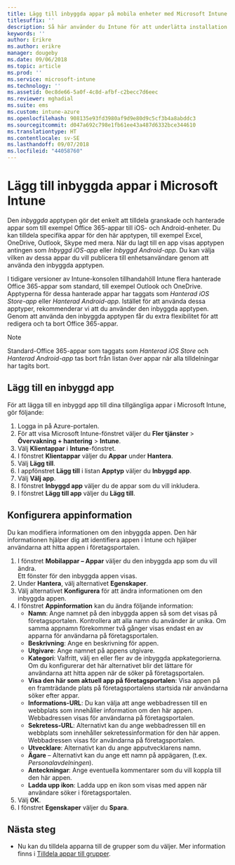 ```yaml
---
title: Lägg till inbyggda appar på mobila enheter med Microsoft Intune
titlesuffix: ''
description: Så här använder du Intune för att underlätta installation av inbyggda appar på mobila enheter.
keywords: ''
author: Erikre
ms.author: erikre
manager: dougeby
ms.date: 09/06/2018
ms.topic: article
ms.prod: ''
ms.service: microsoft-intune
ms.technology: ''
ms.assetid: 0ec8de66-5a0f-4c8d-afbf-c2becc7d6eec
ms.reviewer: mghadial
ms.suite: ems
ms.custom: intune-azure
ms.openlocfilehash: 908135e93fd3980af9d9e80d9c5cf3b4a8abddc3
ms.sourcegitcommit: d047a692c798e1fb61ee43a487d6332bce344610
ms.translationtype: HT
ms.contentlocale: sv-SE
ms.lasthandoff: 09/07/2018
ms.locfileid: "44058760"
---
```

# <a name="add-built-in-apps-to-microsoft-intune"></a>Lägg till inbyggda appar i Microsoft Intune

Den *inbyggda* apptypen gör det enkelt att tilldela granskade och hanterade appar som till exempel Office 365-appar till iOS- och Android-enheter. Du kan tilldela specifika appar för den här apptypen, till exempel Excel, OneDrive, Outlook, Skype med mera. När du lagt till en app visas apptypen antingen som *Inbyggd iOS-app* eller *Inbyggd Android-app*. Du kan välja vilken av dessa appar du vill publicera till enhetsanvändare genom att använda den inbyggda apptypen.

I tidigare versioner av Intune-konsolen tillhandahöll Intune flera hanterade Office 365-appar som standard, till exempel Outlook och OneDrive. Apptyperna för dessa hanterade appar har taggats som *Hanterad iOS Store-app* eller *Hanterad Android-app*. Istället för att använda dessa apptyper, rekommenderar vi att du använder den inbyggda apptypen. Genom att använda den inbyggda apptypen får du extra flexibilitet för att redigera och ta bort Office 365-appar.

>[!NOTE]
>Standard-Office 365-appar som taggats som *Hanterad iOS Store* och *Hanterad Android-app* tas bort från listan över appar när alla tilldelningar har tagits bort.

## <a name="add-a-built-in-app"></a>Lägg till en inbyggd app

För att lägga till en inbyggd app till dina tillgängliga appar i Microsoft Intune, gör följande:
1. Logga in på Azure-portalen.
2. För att visa Microsoft Intune-fönstret väljer du **Fler tjänster** > **Övervakning + hantering** > **Intune**.
3. Välj **Klientappar** i **Intune**-fönstret.
4. I fönstret **Klientappar** väljer du **Appar** under **Hantera**.
5. Välj **Lägg till**.
6. I appfönstret **Lägg till** i listan **Apptyp** väljer du **Inbyggd app**.
7. Välj **Välj app**.
8. I fönstret **Inbyggd app** väljer du de appar som du vill inkludera.
9. I fönstret **Lägg till app** väljer du **Lägg till**.


## <a name="configure-app-information"></a>Konfigurera appinformation

Du kan modifiera informationen om den inbyggda appen. Den här informationen hjälper dig att identifiera appen i Intune och hjälper användarna att hitta appen i företagsportalen.
1. I fönstret **Mobilappar – Appar** väljer du den inbyggda app som du vill ändra.  
    Ett fönster för den inbyggda appen visas.
2. Under **Hantera**, välj alternativet **Egenskaper**.
3. Välj alternativet **Konfigurera** för att ändra informationen om den inbyggda appen.
4. I fönstret **Appinformation** kan du ändra följande information:
    - **Namn**: Ange namnet på den inbyggda appen så som det visas på företagsportalen. Kontrollera att alla namn du använder är unika. Om samma appnamn förekommer två gånger visas endast en av apparna för användarna på företagsportalen.
    - **Beskrivning**: Ange en beskrivning för appen. 
    - **Utgivare**: Ange namnet på appens utgivare.
    - **Kategori**: Valfritt, välj en eller fler av de inbyggda appkategorierna. Om du konfigurerar det här alternativet blir det lättare för användarna att hitta appen när de söker på företagsportalen.
    - **Visa den här som aktuell app på företagsportalen**: Visa appen på en framträdande plats på företagsportalens startsida när användarna söker efter appar.
    - **Informations-URL**: Du kan välja att ange webbadressen till en webbplats som innehåller information om den här appen. Webbadressen visas för användarna på företagsportalen.
    - **Sekretess-URL**: Alternativt kan du ange webbadressen till en webbplats som innehåller sekretessinformation för den här appen. Webbadressen visas för användarna på företagsportalen.
    - **Utvecklare**: Alternativt kan du ange apputvecklarens namn.
    - **Ägare** – Alternativt kan du ange ett namn på appägaren, (t.ex. *Personalavdelningen*).
    - **Anteckningar**: Ange eventuella kommentarer som du vill koppla till den här appen.
    - **Ladda upp ikon**: Ladda upp en ikon som visas med appen när användare söker i företagsportalen.
4. Välj **OK**.
5. I fönstret **Egenskaper** väljer du **Spara**.

## <a name="next-steps"></a>Nästa steg

- Nu kan du tilldela apparna till de grupper som du väljer. Mer information finns i [Tilldela appar till grupper](apps-deploy.md).
